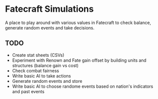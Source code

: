 # Fatecraft Simulations

A place to play around with various values in Fatecraft to check balance,
generate random events and take decisions.

## TODO

- Create stat sheets (CSVs)
- Experiment with Renown and Fate gain offset by building units and structures (balance gain vs cost)
- Check combat fairness
- Write basic AI to take actions
- Generate random events and store
- Write basic AI to choose randome events based on nation's indicators and past events